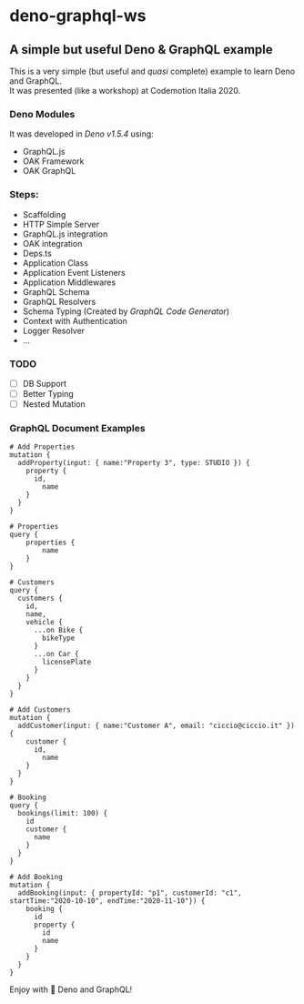 # deno-graphql-ws
## A simple but useful Deno &amp; GraphQL example 

This is a very simple (but useful and _quasi_ complete) example to learn Deno and GraphQL.  
It was presented (like a workshop) at Codemotion Italia 2020.

### Deno Modules
It was developed in _Deno v1.5.4_ using: 
- GraphQL.js
- OAK Framework
- OAK GraphQL

### Steps:
- Scaffolding
- HTTP Simple Server
- GraphQL.js integration
- OAK integration
- Deps.ts
- Application Class
- Application Event Listeners
- Application Middlewares
- GraphQL Schema
- GraphQL Resolvers
- Schema Typing (Created by _GraphQL Code Generator_)
- Context with Authentication
- Logger Resolver
- ...

### TODO
- [ ] DB Support
- [ ] Better Typing
- [ ] Nested Mutation 

### GraphQL Document Examples
```
# Add Properties
mutation {
  addProperty(input: { name:"Property 3", type: STUDIO }) {
    property {
      id,
    	name
    }
  }
}

# Properties
query {
	properties {
		name
	}
}

# Customers
query {
  customers {
    id,
    name,
    vehicle {
      ...on Bike {
        bikeType
      }
      ...on Car {
        licensePlate
      }
    }
  }
}

# Add Customers
mutation {
  addCustomer(input: { name:"Customer A", email: "ciccio@ciccio.it" }) {
    customer {
      id,
    	name
    }
  }
}

# Booking
query {
  bookings(limit: 100) {
    id
    customer {
      name
    }
  }
}

# Add Booking
mutation {
  addBooking(input: { propertyId: "p1", customerId: "c1", startTime:"2020-10-10", endTime:"2020-11-10"}) {
    booking {
      id
      property {
        id
        name
      }
    }
  }
}
```

Enjoy with 🦕 Deno and GraphQL!
